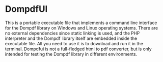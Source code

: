 # DompdfUI

This is a portable executable file that implements a command line interface for the Dompdf library on Windows and Linux operating systems. There are no external dependencies since static linking is used, and the PHP interpreter and the Dompdf library itself are embedded inside the executable file. All you need to use it is to download and run it in the terminal. Dompdfui is not a full-fledged html to pdf converter, but is only intended for testing the Dompdf library in different environments. 
